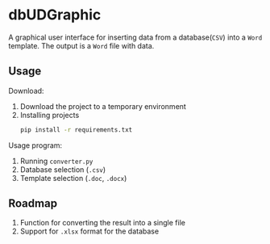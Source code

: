 # dbUDGraphic
A graphical user interface for inserting data from a database(`CSV`) into a `Word`
template. The output is a `Word` file with data.

## Usage
Download:
1. Download the project to a temporary environment
2. Installing projects
    ```bash
    pip install -r requirements.txt
    ```
Usage program:
1. Running `converter.py`
2. Database selection (`.csv`)
3. Template selection (`.doc`, `.docx`)

## Roadmap
1. Function for converting the result into a single file
2. Support for `.xlsx` format for the database